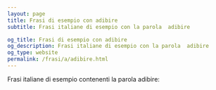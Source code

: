 ```yaml
---
layout: page
title: Frasi di esempio con adibire 
subtitle: Frasi italiane di esempio con la parola  adibire

og_title: Frasi di esempio con adibire 
og_description: Frasi italiane di esempio con la parola  adibire
og_type: website
permalink: /frasi/a/adibire.html
---
```


Frasi italiane di esempio contenenti la parola adibire:


